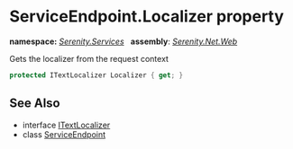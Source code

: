 # ServiceEndpoint.Localizer property
**namespace:** *[Serenity.Services](../../README.md#serenity.services-namespace)*   **assembly**: *[Serenity.Net.Web](../../README.md)*

Gets the localizer from the request context

```csharp
protected ITextLocalizer Localizer { get; }
```

## See Also

* interface [ITextLocalizer](../Serenity.Net.Core/../../Serenity/ITextLocalizer.md)
* class [ServiceEndpoint](../ServiceEndpoint.md)